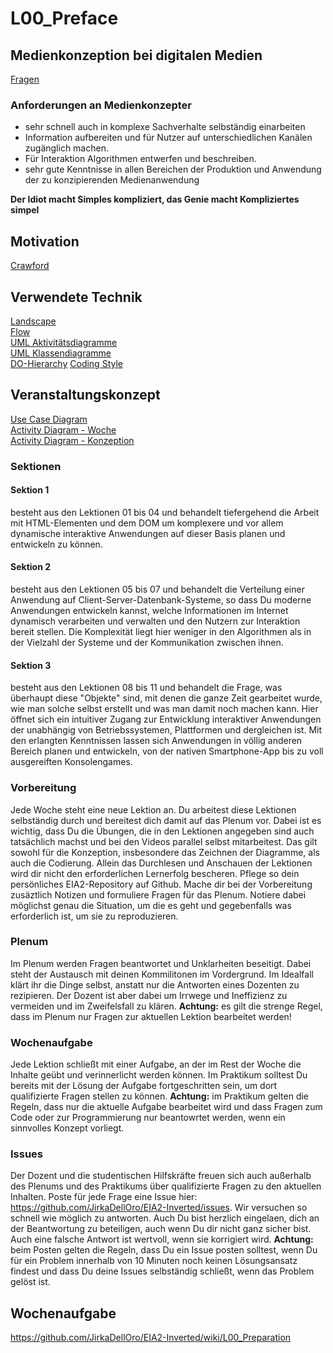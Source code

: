 # L00_Preface
## Medienkonzeption bei digitalen Medien
[Fragen](Material/Fragen.md)  
### Anforderungen an Medienkonzepter
- sehr schnell auch in komplexe Sachverhalte selbständig einarbeiten
- Information aufbereiten und für Nutzer auf unterschiedlichen Kanälen zugänglich machen.
- Für Interaktion Algorithmen entwerfen und beschreiben.
- sehr gute Kenntnisse in allen Bereichen der Produktion und Anwendung der zu konzipierenden Medienanwendung  

**Der Idiot macht Simples kompliziert, das Genie macht Kompliziertes simpel**
## Motivation
[Crawford](../X01_Appendix/Crawford/Crawford.html)
## Verwendete Technik
[Landscape](../X01_Appendix/Landscape/EIA2Landscape2019.png)  
[Flow](../X01_Appendix/Landscape/NodeFlow.pdf)  
[UML Aktivitätsdiagramme](../X01_Appendix/UML/ActivityDia2Code.pdf)  
[UML Klassendiagramme](../X01_Appendix/UML/ClassDia2Code.pdf)  
[DO-Hierarchy](../X01_Appendix/DO-Hierarchy/DOM-Classhierachy.svg)
[Coding Style](../X01_Appendix/CodingStyle)  
## Veranstaltungskonzept
[Use Case Diagram](../X01_Appendix/UML/UCD_EIA-Kontakt.svg)  
[Activity Diagram - Woche](../X01_Appendix/UML/AD_EIA-Woche.svg)  
[Activity Diagram - Konzeption](../X01_Appendix/UML/AD_EIA-Konzeption.svg)  

### Sektionen
#### Sektion 1
besteht aus den Lektionen 01 bis 04 und behandelt tiefergehend die Arbeit mit HTML-Elementen und dem DOM um komplexere und vor allem dynamische interaktive Anwendungen auf dieser Basis planen und entwickeln zu können.

#### Sektion 2
besteht aus den Lektionen 05 bis 07 und behandelt die Verteilung einer Anwendung auf Client-Server-Datenbank-Systeme, so dass Du moderne Anwendungen entwickeln kannst, welche Informationen im Internet dynamisch verarbeiten und verwalten und den Nutzern zur Interaktion bereit stellen. Die Komplexität liegt hier weniger in den Algorithmen als in der Vielzahl der Systeme und der Kommunikation zwischen ihnen.

#### Sektion 3
besteht aus den Lektionen 08 bis 11 und behandelt die Frage, was überhaupt diese "Objekte" sind, mit denen die ganze Zeit gearbeitet wurde, wie man solche selbst erstellt und was man damit noch machen kann. Hier öffnet sich ein intuitiver Zugang zur Entwicklung interaktiver Anwendungen der unabhängig von Betriebssystemen, Plattformen und dergleichen ist. Mit den erlangten Kenntnissen lassen sich Anwendungen in völlig anderen Bereich planen und entwickeln, von der nativen Smartphone-App bis zu voll ausgereiften Konsolengames.

### Vorbereitung
Jede Woche steht eine neue Lektion an. Du arbeitest diese Lektionen selbständig durch und bereitest dich damit auf das Plenum vor. Dabei ist es wichtig, dass Du die Übungen, die in den Lektionen angegeben sind auch tatsächlich machst und bei den Videos parallel selbst mitarbeitest. Das gilt sowohl für die Konzeption, insbesondere das Zeichnen der Diagramme, als auch die Codierung. Allein das Durchlesen und Anschauen der Lektionen wird dir nicht den erforderlichen Lernerfolg bescheren. Pflege so dein persönliches EIA2-Repository auf Github.
Mache dir bei der Vorbereitung zusäztlich Notizen und formuliere Fragen für das Plenum. Notiere dabei möglichst genau die Situation, um die es geht und gegebenfalls was erforderlich ist, um sie zu reproduzieren.
### Plenum 
Im Plenum werden Fragen beantwortet und Unklarheiten beseitigt. Dabei steht der Austausch mit deinen Kommilitonen im Vordergrund. Im Idealfall klärt ihr die Dinge selbst, anstatt nur die Antworten eines Dozenten zu rezipieren. Der Dozent ist aber dabei um Irrwege und Ineffizienz zu vermeiden und im Zweifelsfall zu klären. **Achtung:** es gilt die strenge Regel, dass im Plenum nur Fragen zur aktuellen Lektion bearbeitet werden!
### Wochenaufgabe
Jede Lektion schließt mit einer Aufgabe, an der im Rest der Woche die Inhalte geübt und verinnerlicht werden können. Im Praktikum solltest Du bereits mit der Lösung der Aufgabe fortgeschritten sein, um dort qualifizierte Fragen stellen zu können. **Achtung:** im Praktikum gelten die Regeln, dass nur die aktuelle Aufgabe bearbeitet wird und dass Fragen zum Code oder zur Programmierung nur beantowrtet werden, wenn ein sinnvolles Konzept vorliegt.
### Issues
Der Dozent und die studentischen Hilfskräfte freuen sich auch außerhalb des Plenums und des Praktikums über qualifizierte Fragen zu den aktuellen Inhalten. Poste für jede Frage eine Issue hier: https://github.com/JirkaDellOro/EIA2-Inverted/issues. Wir versuchen so schnell wie möglich zu antworten. Auch Du bist herzlich eingelaen, dich an der Beantwortung zu beteiligen, auch wenn Du dir nicht ganz sicher bist. Auch eine falsche Antwort ist wertvoll, wenn sie korrigiert wird. **Achtung:** beim Posten gelten die Regeln, dass Du ein Issue posten solltest, wenn Du für ein Problem innerhalb von 10 Minuten noch keinen Lösungsansatz findest und dass Du deine Issues selbständig schließt, wenn das Problem gelöst ist.
## Wochenaufgabe
https://github.com/JirkaDellOro/EIA2-Inverted/wiki/L00_Preparation
